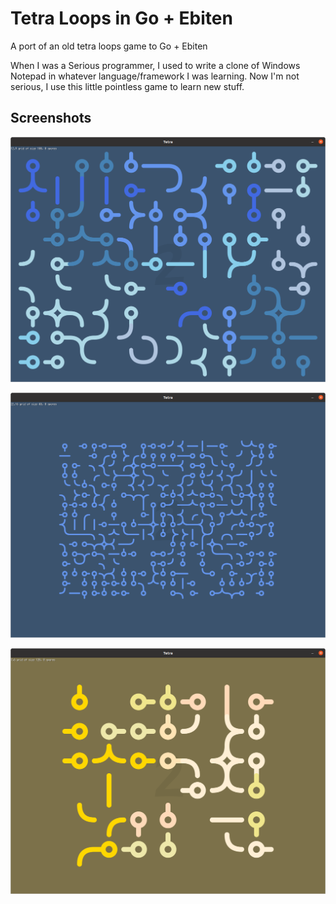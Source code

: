 # Tetra Loops in Go + Ebiten

A port of an old tetra loops game to Go + Ebiten

When I was a Serious programmer, I used to write a clone of Windows Notepad in whatever language/framework I was learning. Now I'm not serious, I use this little pointless game to learn new stuff.

## Screenshots

![1](https://github.com/oddstream/gotetra/blob/master/Screenshots/Screenshot1.png "1")

![2](https://github.com/oddstream/gotetra/blob/master/Screenshots/Screenshot2.png "2")

![3](https://github.com/oddstream/gotetra/blob/master/Screenshots/Screenshot3.png "3")
